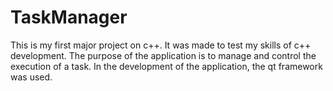 # TaskManager
This is my first major project on c++. It was made to test my skills of c++ development. 
The purpose of the application is to manage and control the execution of a task. In the development of the application, the qt framework was used.
